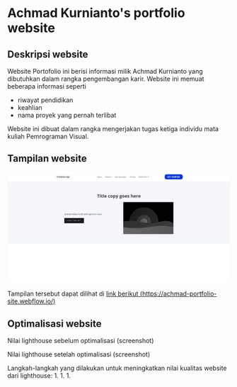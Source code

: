 # Achmad Kurnianto's portfolio website

## Deskripsi website

Website Portofolio ini berisi informasi milik Achmad Kurnianto yang dibutuhkan dalam rangka pengembangan karir. Website ini memuat beberapa informasi seperti
- riwayat pendidikan
- keahlian
- nama proyek yang pernah terlibat

Website ini dibuat dalam rangka mengerjakan tugas ketiga individu mata kuliah Pemrograman Visual.

## Tampilan website

![preview of Achmad Kurnianto's portfolio website](./docs/images/screencapture-achmad-portfolio-site-webflow-io-2023-05-11-09_15_21.png)

Tampilan tersebut dapat dilihat di [link berikut (https://achmad-portfolio-site.webflow.io/)](https://achmad-portfolio-site.webflow.io/)

## Optimalisasi website

Nilai lighthouse sebelum optimalisasi
(screenshot)

Nilai lighthouse setelah optimalisasi
(screenshot)

Langkah-langkah yang dilakukan untuk meningkatkan nilai kualitas website dari lighthouse:
1.
1.
1.
